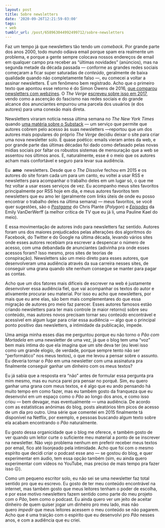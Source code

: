 ```yaml
---
layout: post
title: Sobre newsletters
date: '2020-09-26T12:21:59-03:00'
tags:
- web
tumblr_url: /post/658963044992499712/sobre-newsletters
---
```

Faz um tempo já que newsletters tão tendo um&nbsp;_comeback_. Por grande parte dos anos 2000, todo mundo odiava email porque spam era realmente um problema, e porque a gente sempre colocava nossos endereços de email em qualquer campo pra receber as “últimas novidades” (anúncios), mas na segunda metade da década passada —&nbsp;conforme as grandes redes sociais começaram a ficar super&nbsp;saturadas de&nbsp;_conteúdo_, geralmente de baixa qualidade quando não&nbsp;completamente falso —, eu comecei a voltar a assinar newsletters. É um fenômeno bem registrado. Acho que o primeiro texto que apontou esse retorno é do Simon Owens de 2016, [que comparou newsletters com webzines](https://href.li/?http://www.simonowens.net/email-newsletters-are-the-new-zines). O&nbsp;_The Verge_ [escreveu sobre isso em 2017](https://href.li/?https://www.theverge.com/2017/12/28/16795090/internet-community-2017-post-mortem-tumblr-amino-drip-tinyletter), vendo como a ascenção do fascismo nas redes sociais e do grande alcance dos anunciantes empurrou uma parcela dos usuários (e dos autores) para uma conexão mais direta.

Newsletters viraram notícia nessa última semana no _The New York Times_ quando [uma matéria sobre o Substack](https://t.umblr.com/redirect?z=https%3A%2F%2Fwww.nytimes.com%2F2020%2F09%2F23%2Fbusiness%2Fmedia%2Fsubstack-newsletters-journalists.html&t=OTAwYmJiZjJjZDY2ZmJhNjEyZjk3MjUzZGY2YjYyYzgyNWZhMzU3Yixoa0VpTkdEQQ%3D%3D&b=t%3ABhXIxCVq4mRDTAv_HXSxpQ&p=https%3A%2F%2Firrelefante.com.br%2Fpost%2F657367103507136512%2Fsobre-newsletters&m=0&ts=1628436056) — um serviço que permite que autores cobrem pelo acesso às suas newsletters —reportou que um dos autores mais populares do próprio&nbsp;_The Verge_&nbsp;decidiu deixar o site para criar uma nova newsletter solo.&nbsp;É quase poético: emails vieram antes da web, e por grande parte das últimas décadas foi dado como defasado pelas novas mídias sociais por faltar os robustos sistemas de mensuração que a web se assentou nos últimos anos. E, naturalmente, esse é o meio que os autores acham mais confortável e seguro para levar sua audiência.

Eu&nbsp; **amo** &nbsp;newsletters. Desde que o&nbsp;_The Dissolve_&nbsp;fechou em 2015 e os autores do site foram cada um para um canto, eu voltei a usar RSS e newsletters para acompanhar o trabalho deles em um lugar só, o que me fez voltar a usar esses serviços de vez. Eu acompanho meus sites favoritos principalmente por RSS hoje em dia, e meus autores favoritos tem newsletters que eu amo ler (geralmente com links úteis de onde eu posso encontrar o trabalho deles na última semana) — meus favoritos, se você quer sugestões, são o _[Postgame](https://href.li/?https://postgame.substack.com/)_ do Chris Plante (_Polygon_) e&nbsp;_[Episodes](https://href.li/?https://emilyvdw.substack.com/)_&nbsp;da Emily VanDerWerff (a melhor crítica de TV que eu já li, uma&nbsp;Pauline Kael do meio).

E essa movimentação de autores indo para newsletters faz sentido. Autores foram uns dos maiores prejudicados pelas alterações dos algoritmos do Facebook, do Twitter e do Google na última década, levando vários sites onde esses autores recebiam pra escrever a despencar o número de acesso, com uma debandada de anunciantes (adivinha pra onde esses acessos foram? Isso mesmo, pros sites de teorias de conspiração).&nbsp;Newsletters são um meio direto para esses autores, que desenvolveram uma audiência através da sua carreira nesses sites, de conseguir uma grana quando site nenhum consegue se manter para pagar as contas.

Acho que um dos fatores mais difíceis de escrever na web é justamente desenvolver essa audiência fiel, que vai acompanhar os textos do autor e ativamente procurar seu material. Por isso eu acho que newsletters, por mais que eu ame elas, são bem mais complementares do que essa migração de autores pro meio faz parecer. Esses autores famosos estão criando newsletters para ter mais controle (e maior retorno) sobre seu conteúdo, mas autores novos precisam tornar seu conteúdo encontrável e acessível em algum lugar para criar essa audiência — algo que o principal ponto positivo das newsletters, a intimidade da publicação, impede.

Uma amiga minha esses dias me perguntou porque eu não torno o _Pão com Mortadela_&nbsp;em uma newsletter de uma vez, já que o blog tem uma “voz” bem mais íntima do que ela imagina que um site deva ter (eu levei isso como um grande elogio, de&nbsp;verdade, porque sempre tento não ser “performático” nos meus textos), o que me levou a pensar sobre o assunto. Eu deveria tornar o&nbsp;_Pão_&nbsp;em uma newsletter com uma assinatura pra finalmente conseguir ganhar um dinheiro com os meus textos?

Eu já sabia que a resposta era “não” antes de formular essa pergunta pra mim mesmo, mas eu nunca parei pra pensar no porquê. Sim, eu quero ganhar uma grana com meus textos, e é algo que eu ando pensando há muito tempo em como fazer, mas eu também gosto da franqueza que eu desenvolvi em um espaço como o&nbsp;_Pão_&nbsp;ao longo dos anos, e como isso criou — bem devagar, mas eventualmente — uma audiência. De acordo com as estatísticas anônimas do blog, posts aleatórios têm picos de acesso de um dia pro outro. Uma série que comentei em 2015 finalmente tá disponível na Netflix, por exemplo, e pessoas buscando algum texto sobre ela acabam encontrando o&nbsp;_Pão_&nbsp;naturalmente.

Eu gosto dessa organicidade que o blog me oferece, e também gosto de ver quando um leitor curte o suficiente meu material a ponto de se inscrever na newsletter. Não vejo problema nenhum em preferir receber meus textos por email, fico até lisonjeado pela intimidade. Acho que foi com o mesmo espírito que decidi criar o podcast esse ano — se gostou do blog, e quer experimentar em áudio, tem essa opção também (sim, eu ainda quero experimentar com vídeos no YouTube, mas preciso de mais tempo pra fazer isso 😖).

Como um pequeno escritor solo, eu não sei se uma newsletter faz total sentido pro que eu escrevo. Eu gosto de ter meu conteúdo encontrável na internet, mas também gosto que meus leitores tenham o poder de escolha, e por esse motivo newsletters fazem sentido como parte do meu projeto com o&nbsp;_Pão_, bem como o podcast. Eu ainda quero ver um jeito de aceitar dinheiro de quem quiser jogar um dinheiro pro meu lado, mas não quero&nbsp;_impedir_&nbsp;que meus leitores acessem o meu conteúdo se não pagarem. Acho que é uma traição com o espírito que eu desenvolvi pro&nbsp;_Pão_&nbsp;nesses anos, e com a audiência que eu criei.

